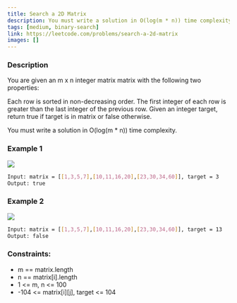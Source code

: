 ```yaml
---
title: Search a 2D Matrix
description: You must write a solution in O(log(m * n)) time complexity.
tags: [medium, binary-search]
link: https://leetcode.com/problems/search-a-2d-matrix
images: []
---
```


### Description

You are given an m x n integer matrix matrix with the following two properties:

Each row is sorted in non-decreasing order.
The first integer of each row is greater than the last integer of the previous row.
Given an integer target, return true if target is in matrix or false otherwise.

You must write a solution in O(log(m * n)) time complexity.



### Example 1

![](https://assets.leetcode.com/uploads/2020/10/05/mat.jpg)

```bash
Input: matrix = [[1,3,5,7],[10,11,16,20],[23,30,34,60]], target = 3
Output: true
```

### Example 2

![](https://assets.leetcode.com/uploads/2020/10/05/mat2.jpg)

```bash
Input: matrix = [[1,3,5,7],[10,11,16,20],[23,30,34,60]], target = 13
Output: false
```

### Constraints:

- m == matrix.length
- n == matrix[i].length
- 1 <= m, n <= 100
- -104 <= matrix[i][j], target <= 104